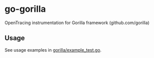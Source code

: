 # go-gorilla
OpenTracing instrumentation for Gorilla framework (github.com/gorilla)

## Usage

See usage examples in [gorilla/example_test.go](gorilla/example_test.go).

